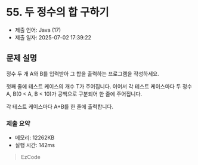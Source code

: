 # 55. 두 정수의 합 구하기
- 제출 언어: Java (17)
- 제출 일자: 2025-07-02 17:39:22

## 문제 설명
정수 두 개 A와 B를 입력받아 그 합을 출력하는 프로그램을 작성하세요.

첫째 줄에 테스트 케이스의 개수 T가 주어집니다.
이어서 각 테스트 케이스마다 두 정수 A, B(0 < A, B < 10)가 공백으로 구분되어 한 줄에 주어집니다.

각 테스트 케이스마다 A+B를 한 줄에 출력합니다.


### 제출 요약
- 메모리: 12262KB
- 실행 시간: 142ms

> EzCode
